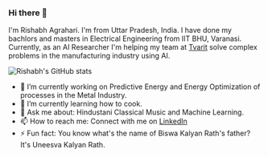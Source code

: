 ### Hi there 👋

I'm Rishabh Agrahari. I'm from Uttar Pradesh, India. I have done my bachlors and masters in Electrical Engineering from IIT BHU, Varanasi. Currently, as an AI Researcher I'm helping my team at [Tvarit](https://www.tvarit.com/) solve complex problems in the manufacturing industry using AI. 

![Rishabh's GitHub stats](https://github-readme-stats.vercel.app/api?username=pyaf&show_icons=true&theme=tokyonight)

- 🔭 I’m currently working on Predictive Energy and Energy Optimization of processes in the Metal Industry.
- 🌱 I’m currently learning how to cook.
- 💬 Ask me about: Hindustani Classical Music and Machine Learning.
- 📫 How to reach me: Connect with me on [LinkedIn](https://www.linkedin.com/in/rishabh-agrahari)
- ⚡ Fun fact: You know what's the name of Biswa Kalyan Rath's father? It's Uneesva Kalyan Rath.
